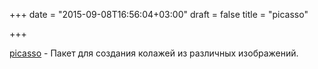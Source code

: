 +++
date = "2015-09-08T16:56:04+03:00"
draft = false
title = "picasso"

+++

<p><a href="https://github.com/deiwin/picasso">picasso</a>&nbsp;- Пакет для создания колажей из различных изображений.</p>

